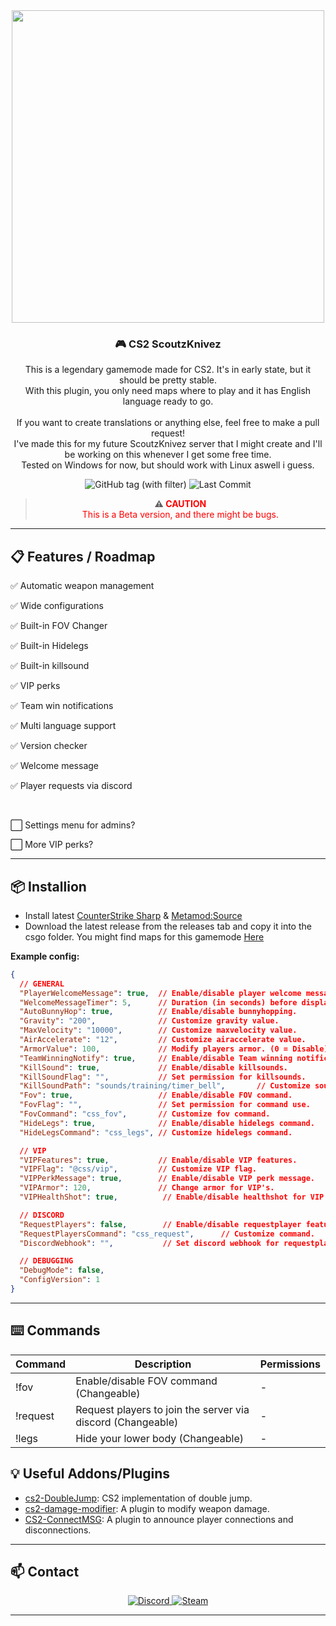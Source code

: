 <div align="center">
  <img src="https://i.ibb.co/VpkWD2C3/SCOUTZ-N-KNIVEZ-2.png" width="500"/>
  <h3>🎮 CS2 ScoutzKnivez</h3>
  <p>This is a legendary gamemode made for CS2. It's in early state, but it should be pretty stable.
  <br>With this plugin, you only need maps where to play and it has English language ready to go.
  <br>
  <br>If you want to create translations or anything else, feel free to make a pull request!
  <br>I've made this for my future ScoutzKnivez server that I might create and I'll be working on this whenever I get some free time.
  <br>Tested on Windows for now, but should work with Linux aswell i guess.</p>
</div>
<div align="center">
  <img src="https://img.shields.io/github/v/tag/asapverneri/CS2-ScoutzKnivez?style=for-the-badge&label=Version" alt="GitHub tag (with filter)" />
  <img src="https://img.shields.io/github/last-commit/asapverneri/CS2-ScoutzKnivez?style=for-the-badge" alt="Last Commit" />
  <blockquote>
    <strong>⚠️ <span style="color:red;">CAUTION</span></strong>  
    <br><span style="color:red;">This is a Beta version, and there might be bugs.</span>
  </blockquote>
</div>

---

## 📋 Features / Roadmap

<p>✅ Automatic weapon management</p>
<p>✅ Wide configurations</p>
<p>✅ Built-in FOV Changer</p>
<p>✅ Built-in Hidelegs</p>
<p>✅ Built-in killsound</p>
<p>✅ VIP perks</p>
<p>✅ Team win notifications</p>
<p>✅ Multi language support</p>
<p>✅ Version checker</p>
<p>✅ Welcome message</p>
<p>✅ Player requests via discord</p>
<br>
<p>⬜ Settings menu for admins?</p>
<p>⬜ More VIP perks?</p>

---

## 📦 Installion

- Install latest [CounterStrike Sharp](https://github.com/roflmuffin/CounterStrikeSharp) & [Metamod:Source](https://www.sourcemm.net/downloads.php/?branch=master)
- Download the latest release from the releases tab and copy it into the csgo folder.
You might find maps for this gamemode [Here](https://steamcommunity.com/workshop/browse/?appid=730&searchtext=scout&childpublishedfileid=0&browsesort=textsearch&section=)

**Example config:**
```json
{
  // GENERAL
  "PlayerWelcomeMessage": true,  // Enable/disable player welcome message.
  "WelcomeMessageTimer": 5,      // Duration (in seconds) before displaying the welcome message.
  "AutoBunnyHop": true,          // Enable/disable bunnyhopping.
  "Gravity": "200",              // Customize gravity value.
  "MaxVelocity": "10000",        // Customize maxvelocity value.
  "AirAccelerate": "12",         // Customize airaccelerate value.
  "ArmorValue": 100,             // Modify players armor. (0 = Disable)
  "TeamWinningNotify": true,     // Enable/disable Team winning notifications.
  "KillSound": true,             // Enable/disable killsounds.
  "KillSoundFlag": "",           // Set permission for killsounds.
  "KillSoundPath": "sounds/training/timer_bell",       // Customize sound path.
  "Fov": true,                   // Enable/disable FOV command.
  "FovFlag": "",                 // Set permission for command use.
  "FovCommand": "css_fov",       // Customize fov command.
  "HideLegs": true,              // Enable/disable hidelegs command.
  "HideLegsCommand": "css_legs", // Customize hidelegs command.

  // VIP
  "VIPFeatures": true,           // Enable/disable VIP features.
  "VIPFlag": "@css/vip",         // Customize VIP flag.
  "VIPPerkMessage": true,        // Enable/disable VIP perk message.
  "VIPArmor": 120,               // Change armor for VIP's.
  "VIPHealthShot": true,          // Enable/disable healthshot for VIP's.

  // DISCORD
  "RequestPlayers": false,        // Enable/disable requestplayer feature
  "RequestPlayersCommand": "css_request",      // Customize command.
  "DiscordWebhook": "",           // Set discord webhook for requestplayer.

  // DEBUGGING
  "DebugMode": false,
  "ConfigVersion": 1
}
```

---

## ⌨️ Commands
| Command         | Description                                                          | Permissions |
|-----------------|----------------------------------------------------------------------|-------------|
| !fov            | Enable/disable FOV command (Changeable)                              | -           |
| !request        | Request players to join the server via discord (Changeable)          | -           |
| !legs           | Hide your lower body (Changeable)                                    | -           |


## 💡 Useful Addons/Plugins

- [cs2-DoubleJump](https://github.com/fidarit/cs2-DoubleJump): CS2 implementation of double jump.
- [cs2-damage-modifier](https://github.com/exkludera/cs2-damage-modifier): A plugin to modify weapon damage.
- [CS2-ConnectMSG](https://github.com/asapverneri/CS2-ConnectMSG): A plugin to announce player connections and disconnections.

---

## 📫 Contact

<div align="center">
  <a href="https://discordapp.com/users/367644530121637888">
    <img src="https://img.shields.io/badge/Discord-7289DA?style=for-the-badge&logo=discord&logoColor=white" alt="Discord" />
  </a>
  <a href="https://steamcommunity.com/id/vvernerii/">
    <img src="https://img.shields.io/badge/Steam-000000?style=for-the-badge&logo=steam&logoColor=white" alt="Steam" />
  </a>
</div>

---
